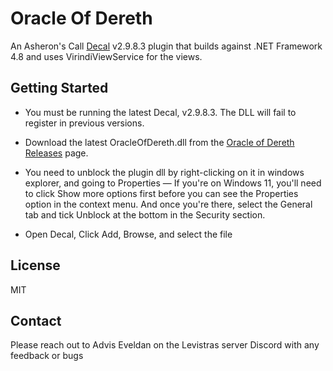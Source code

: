﻿# Oracle Of Dereth

An Asheron's Call [Decal](https://decaldev.com/) v2.9.8.3 plugin that builds against .NET Framework 4.8 and uses VirindiViewService for the views.

## Getting Started
- You must be running the latest Decal, v2.9.8.3. The DLL will fail to register in previous versions.

- Download the latest OracleOfDereth.dll from the [Oracle of Dereth Releases](https://github.com/advis61/OracleOfDereth/releases) page.

- You need to unblock the plugin dll by right-clicking on it in windows explorer, and going to Properties — If you're on Windows 11, you'll need to click Show more options first before you can see the Properties option in the context menu. And once you're there, select the General tab and tick Unblock at the bottom in the Security section.

- Open Decal, Click Add, Browse, and select the file

## License

MIT

## Contact

Please reach out to Advis Eveldan on the Levistras server Discord with any feedback or bugs